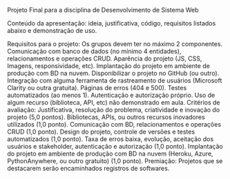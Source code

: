 Projeto Final para a disciplina de Desenvolvimento de Sistema Web

Conteúdo da apresentação: ideia, justificativa, código, requisitos listados abaixo e demonstração de uso.

Requisitos para o projeto:
Os grupos devem ter no máximo 2 componentes.
Comunicação com banco de dados (no mínimo 4 entidades), relacionamentos e operações CRUD.
Aparência do projeto (JS, CSS, Imagens, responsividade, etc).
Implantação do projeto em ambiente de produção com BD na nuvem.
Disponibilizar o projeto no GitHub (ou outro).
Integração com alguma ferramenta de rastreamento de usuários (Microsoft Clarity ou outra gratuita).
Páginas de erros (404 e 500).
Testes automatizados (ao menos 1).
Autenticação e autorização próprio.
Uso de algum recurso (biblioteca, API, etc) não demonstrado em aula.
Critérios de avaliação:
Justificativa, resolução do problema, criatividade e inovação do projeto (5,0 pontos).
Bibliotecas, APIs, ou outros recursos inovadores utilizados (1,0 ponto).
Comunicação com BD, relacionamentos e operações CRUD (1,0 ponto).
Design do projeto, controle de versões e testes automatizados (1,0 ponto).
Taxa de erros baixa, evolução, aceitação dos usuários e stakeholder, autenticação e autorização (1,0 ponto).
Implantação do projeto em ambiente de produção com BD na nuvem (Heroku, Azure, PythonAnywhere, ou outro gratuito) (1,0 ponto).
Premiação:
Projetos que se destacarem serão encaminhados registros de softwares.
